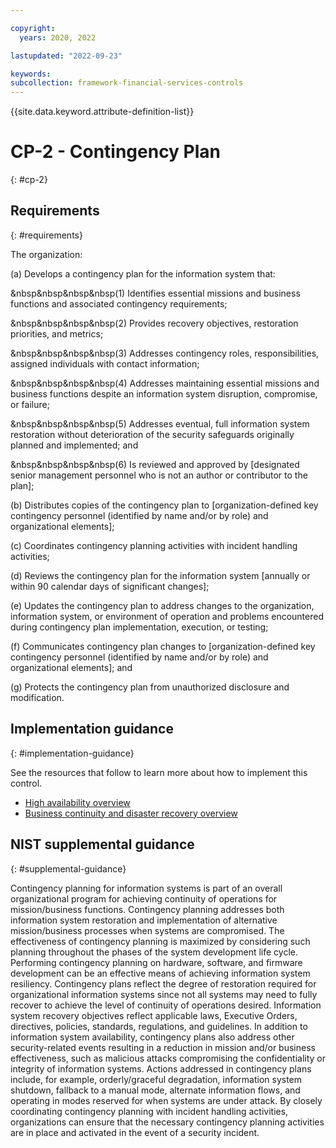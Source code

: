 ```yaml
---

copyright:
  years: 2020, 2022

lastupdated: "2022-09-23"

keywords: 
subcollection: framework-financial-services-controls
---
```


{{site.data.keyword.attribute-definition-list}}

# CP-2 - Contingency Plan
{: #cp-2}

## Requirements
{: #requirements}

The organization:

(a) Develops a contingency plan for the information system that:

&nbsp&nbsp&nbsp&nbsp(1) Identifies essential missions and business functions and associated contingency requirements;

&nbsp&nbsp&nbsp&nbsp(2) Provides recovery objectives, restoration priorities, and metrics;

&nbsp&nbsp&nbsp&nbsp(3) Addresses contingency roles, responsibilities, assigned individuals with contact information;

&nbsp&nbsp&nbsp&nbsp(4) Addresses maintaining essential missions and business functions despite an information system disruption, compromise, or failure;

&nbsp&nbsp&nbsp&nbsp(5) Addresses eventual, full information system restoration without deterioration of the security safeguards originally planned and implemented; and

&nbsp&nbsp&nbsp&nbsp(6) Is reviewed and approved by [designated senior management personnel who is not an author or contributor to the plan];

(b) Distributes copies of the contingency plan to [organization-defined key contingency personnel (identified by name and/or by role) and organizational elements];

(c) Coordinates contingency planning activities with incident handling activities;

(d) Reviews the contingency plan for the information system [annually or within 90 calendar days of significant changes];

(e) Updates the contingency plan to address changes to the organization, information system, or environment of operation and problems encountered during contingency plan implementation, execution, or testing;

(f) Communicates contingency plan changes to [organization-defined key contingency personnel (identified by name and/or by role) and organizational elements]; and

(g) Protects the contingency plan from unauthorized disclosure and modification.

## Implementation guidance
{: #implementation-guidance}

See the resources that follow to learn more about how to implement this control.

- [High availability overview](/docs/framework-financial-services?topic=framework-financial-services-shared-high-availability)
- [Business continuity and disaster recovery overview](/docs/framework-financial-services?topic=framework-financial-services-shared-bcdr)

## NIST supplemental guidance
{: #supplemental-guidance}

Contingency planning for information systems is part of an overall organizational program for achieving continuity of operations for mission/business functions. Contingency planning addresses both information system restoration and implementation of alternative mission/business processes when systems are compromised. The effectiveness of contingency planning is maximized by considering such planning throughout the phases of the system development life cycle. Performing contingency planning on hardware, software, and firmware development can be an effective means of achieving information system resiliency. Contingency plans reflect the degree of restoration required for organizational information systems since not all systems may need to fully recover to achieve the level of continuity of operations desired. Information system recovery objectives reflect applicable laws, Executive Orders, directives, policies, standards, regulations, and guidelines. In addition to information system availability, contingency plans also address other security-related events resulting in a reduction in mission and/or business effectiveness, such as malicious attacks compromising the confidentiality or integrity of information systems. Actions addressed in contingency plans include, for example, orderly/graceful degradation, information system shutdown, fallback to a manual mode, alternate information flows, and operating in modes reserved for when systems are under attack. By closely coordinating contingency planning with incident handling activities, organizations can ensure that the necessary contingency planning activities are in place and activated in the event of a security incident.

